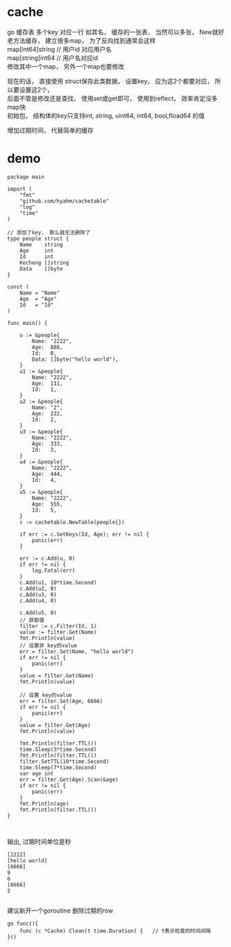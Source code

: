 # cache 
go 缓存表   多个key 对应一行
如其名， 缓存的一张表， 当然可以多张， New就好    
老方法缓存， 建立很多map， 为了反向找到通常会这样  
map[int64]string    // 用户id 对应用户名  
map[string]int64    // 用户名对应id  
修改其中一个map， 另外一个map也要修改  

现在的话， 直接使用 struct保存此类数据， 设置key， 应为这2个都要对应， 所以要设置这2个，  
后面不管是修改还是查找， 使用set或get即可， 使用到reflect， 效率肯定没多map快  
初始包， 结构体的key只支持int, string, uint64, int64, bool,fload64 的值  


增加过期时间， 代替简单的缓存
# demo 

```
package main

import (
	"fmt"
	"github.com/hyahm/cachetable"
	"log"
	"time"
)

// 添加了key， 那么就无法删除了
type people struct {
	Name    string
	Age     int
	Id      int
	Kecheng []string
	Data    []byte
}

const (
	Name = "Name"
	Age  = "Age"
	Id   = "Id"
)

func main() {
	
	u := &people{
		Name: "2222",
		Age:  888,
		Id:   0,
		Data: []byte("hello world"),
	}
	u1 := &people{
		Name: "2222",
		Age:  111,
		Id:   1,
	}
	u2 := &people{
		Name: "2",
		Age:  222,
		Id:   2,
	}
	u3 := &people{
		Name: "2222",
		Age:  333,
		Id:   3,
	}
	u4 := &people{
		Name: "2222",
		Age:  444,
		Id:   4,
	}
	u5 := &people{
		Name: "2222",
		Age:  555,
		Id:   5,
	}
	c := cachetable.NewTable(people{})

	if err := c.SetKeys(Id, Age); err != nil {
		panic(err)
	}

	err := c.Add(u, 0)
	if err != nil {
		log.Fatal(err)
	}
	c.Add(u1, 10*time.Second)
	c.Add(u2, 0)
	c.Add(u3, 0)
	c.Add(u4, 0)

	c.Add(u5, 0)
	// 获取值
	filter := c.Filter(Id, 1)
	value := filter.Get(Name)
	fmt.Println(value)
	// 设置非 key的value
	err = filter.Set(Name, "hello world")
	if err != nil {
		panic(err)
	}
	value = filter.Get(Name)
	fmt.Println(value)

	// 设置 key的value
	err = filter.Set(Age, 6666)
	if err != nil {
		panic(err)
	}
	value = filter.Get(Age)
	fmt.Println(value)

	fmt.Println(filter.TTL())
	time.Sleep(3*time.Second)
	fmt.Println(filter.TTL())
	filter.SetTTL(10*time.Second)
	time.Sleep(7*time.Second)
	var age int
	err = filter.Get(Age).Scan(&age)
	if err != nil {
	   	panic(err)
	}
	fmt.Println(age)
	fmt.Println(filter.TTL())
}



```
输出, 过期时间单位是秒
```
[2222]
[hello world]
[6666]
9
6
[6666]
2


```

建议新开一个goroutine 删除过期的row
```
go func(){
	func (c *Cache) Clean(t time.Duration) {   // t表示检查的时间间隔
}()
```
